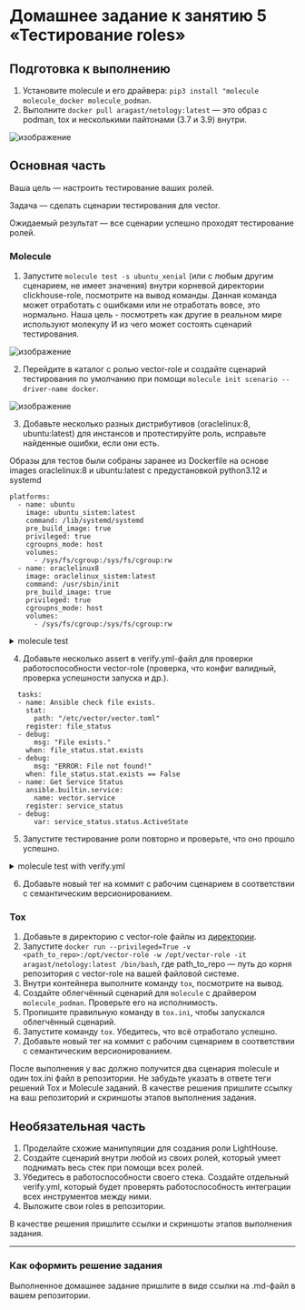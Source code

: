# Домашнее задание к занятию 5 «Тестирование roles»

## Подготовка к выполнению

1. Установите molecule и его драйвера: `pip3 install "molecule molecule_docker molecule_podman`.
2. Выполните `docker pull aragast/netology:latest` —  это образ с podman, tox и несколькими пайтонами (3.7 и 3.9) внутри.

![изображение](https://github.com/user-attachments/assets/76c9233e-ffac-4319-a402-3f29816ffe19)


## Основная часть

Ваша цель — настроить тестирование ваших ролей. 


Задача — сделать сценарии тестирования для vector. 

Ожидаемый результат — все сценарии успешно проходят тестирование ролей.

### Molecule

1. Запустите  `molecule test -s ubuntu_xenial` (или с любым другим сценарием, не имеет значения) внутри корневой директории clickhouse-role, посмотрите на вывод команды. Данная команда может отработать с ошибками или не отработать вовсе, это нормально. Наша цель - посмотреть как другие в реальном мире используют молекулу И из чего может состоять сценарий тестирования.

![изображение](https://github.com/user-attachments/assets/854e5e6d-db52-4023-8fe9-117318c815ed)

2. Перейдите в каталог с ролью vector-role и создайте сценарий тестирования по умолчанию при помощи `molecule init scenario --driver-name docker`.

![изображение](https://github.com/user-attachments/assets/6c499076-36f7-4fc5-ac67-48c0dbf618c4)

3. Добавьте несколько разных дистрибутивов (oraclelinux:8, ubuntu:latest) для инстансов и протестируйте роль, исправьте найденные ошибки, если они есть.

Образы для тестов были собраны заранее из Dockerfile на основе images oraclelinux:8 и ubuntu:latest с предустановкой python3.12 и systemd

```
platforms:
  - name: ubuntu
    image: ubuntu_sistem:latest
    command: /lib/systemd/systemd
    pre_build_image: true
    privileged: true
    cgroupns_mode: host
    volumes:
      - /sys/fs/cgroup:/sys/fs/cgroup:rw
  - name: oraclelinux8
    image: oraclelinux_sistem:latest
    command: /usr/sbin/init
    pre_build_image: true
    privileged: true
    cgroupns_mode: host
    volumes:
      - /sys/fs/cgroup:/sys/fs/cgroup:rw
```

<details>
  <summary>molecule test</summary>

  ```bash

reivol@Zabbix:~/Ansible_v2/Les_5/vector-role$ molecule test
WARNING  Driver docker does not provide a schema.
INFO     default scenario test matrix: dependency, cleanup, destroy, syntax, create, prepare, converge, idempotence, side_effect, verify, cleanup, destroy
INFO     Performing prerun with role_name_check=0...
WARNING  Another version of 'ansible.posix' 1.1.1 was found installed in /usr/lib/python3/dist-packages/ansible_collections, only the first one will be used, 2.0.0 (/home/reivol/.ansible/collections/ansible_collections).
WARNING  Another version of 'community.docker' 1.2.2 was found installed in /usr/lib/python3/dist-packages/ansible_collections, only the first one will be used, 4.5.2 (/home/reivol/.ansible/collections/ansible_collections).
INFO     Running default > dependency
WARNING  Skipping, missing the requirements file.
WARNING  Skipping, missing the requirements file.
INFO     Running default > cleanup
WARNING  Skipping, cleanup playbook not configured.
INFO     Running default > destroy
INFO     Sanity checks: 'docker'

PLAY [Destroy] *****************************************************************

TASK [Set async_dir for HOME env] **********************************************
ok: [localhost]

TASK [Destroy molecule instance(s)] ********************************************
changed: [localhost] => (item=ubuntu)
changed: [localhost] => (item=oraclelinux8)

TASK [Wait for instance(s) deletion to complete] *******************************
ok: [localhost] => (item=ubuntu)
ok: [localhost] => (item=oraclelinux8)

TASK [Delete docker networks(s)] ***********************************************
skipping: [localhost]

PLAY RECAP *********************************************************************
localhost                  : ok=3    changed=1    unreachable=0    failed=0    skipped=1    rescued=0    ignored=0

INFO     Running default > syntax

playbook: /home/reivol/Ansible_v2/Les_5/vector-role/molecule/default/converge.yml
INFO     Running default > create

PLAY [Create] ******************************************************************

TASK [Set async_dir for HOME env] **********************************************
ok: [localhost]

TASK [Log into a Docker registry] **********************************************
skipping: [localhost] => (item=None) 
skipping: [localhost] => (item=None) 
skipping: [localhost]

TASK [Check presence of custom Dockerfiles] ************************************
ok: [localhost] => (item=ubuntu)
ok: [localhost] => (item=oraclelinux8)

TASK [Create Dockerfiles from image names] *************************************
skipping: [localhost] => (item=ubuntu) 
skipping: [localhost] => (item=oraclelinux8) 
skipping: [localhost]

TASK [Synchronization the context] *********************************************
skipping: [localhost] => (item=ubuntu) 
skipping: [localhost] => (item=oraclelinux8) 
skipping: [localhost]

TASK [Discover local Docker images] ********************************************
ok: [localhost] => (item=unix://var/run/docker.sock)
ok: [localhost] => (item=unix://var/run/docker.sock)

TASK [Create docker network(s)] ************************************************
skipping: [localhost]

TASK [Build an Ansible compatible image (new)] *********************************
skipping: [localhost] => (item=molecule_local/ubuntu_sistem:latest) 
skipping: [localhost] => (item=molecule_local/oraclelinux_sistem:latest) 
skipping: [localhost]

TASK [Determine the CMD directives] ********************************************
ok: [localhost] => (item=ubuntu)
ok: [localhost] => (item=oraclelinux8)

TASK [Create molecule instance(s)] *********************************************
changed: [localhost] => (item=ubuntu)
changed: [localhost] => (item=oraclelinux8)

TASK [Wait for instance(s) creation to complete] *******************************
FAILED - RETRYING: [localhost]: Wait for instance(s) creation to complete (300 retries left).
changed: [localhost] => (item=ubuntu)
changed: [localhost] => (item=oraclelinux8)

PLAY RECAP *********************************************************************
localhost                  : ok=6    changed=2    unreachable=0    failed=0    skipped=5    rescued=0    ignored=0

INFO     Running default > prepare
WARNING  Skipping, prepare playbook not configured.
INFO     Running default > converge

PLAY [Converge] ****************************************************************

TASK [Include vector] **********************************************************
included: reivol.vector for oraclelinux8, ubuntu

TASK [reivol.vector : VECTOR | Create dir] *************************************
changed: [oraclelinux8]
changed: [ubuntu]

TASK [reivol.vector : VECTOR | Get vector distrib] *****************************
changed: [oraclelinux8]
changed: [ubuntu]

TASK [reivol.vector : VECTOR | Unarchive vector] *******************************
changed: [oraclelinux8]
changed: [ubuntu]

TASK [reivol.vector : VECTOR | Copy bin file vector] ***************************
changed: [ubuntu]
changed: [oraclelinux8]

TASK [reivol.vector : VECTOR | Copy systemd service vector] ********************
changed: [ubuntu]
changed: [oraclelinux8]

TASK [reivol.vector : VECTOR | Create user vector] *****************************
changed: [oraclelinux8]
changed: [ubuntu]

TASK [reivol.vector : VECTOR | Create vector catalog] **************************
changed: [ubuntu]
changed: [oraclelinux8]

TASK [reivol.vector : VECTOR | Create vector config dir] ***********************
changed: [oraclelinux8]
changed: [ubuntu]

TASK [reivol.vector : VECTOR | Config vector j2 template] **********************
changed: [ubuntu]
changed: [oraclelinux8]

RUNNING HANDLER [reivol.vector : Start vector service] *************************
changed: [ubuntu]
changed: [oraclelinux8]

PLAY RECAP *********************************************************************
oraclelinux8               : ok=11   changed=10   unreachable=0    failed=0    skipped=0    rescued=0    ignored=0
ubuntu                     : ok=11   changed=10   unreachable=0    failed=0    skipped=0    rescued=0    ignored=0

INFO     Running default > idempotence

PLAY [Converge] ****************************************************************

TASK [Include vector] **********************************************************
included: reivol.vector for oraclelinux8, ubuntu

TASK [reivol.vector : VECTOR | Create dir] *************************************
ok: [oraclelinux8]
ok: [ubuntu]

TASK [reivol.vector : VECTOR | Get vector distrib] *****************************
ok: [oraclelinux8]
ok: [ubuntu]

TASK [reivol.vector : VECTOR | Unarchive vector] *******************************
ok: [ubuntu]
ok: [oraclelinux8]

TASK [reivol.vector : VECTOR | Copy bin file vector] ***************************
ok: [ubuntu]
ok: [oraclelinux8]

TASK [reivol.vector : VECTOR | Copy systemd service vector] ********************
ok: [oraclelinux8]
ok: [ubuntu]

TASK [reivol.vector : VECTOR | Create user vector] *****************************
ok: [oraclelinux8]
ok: [ubuntu]

TASK [reivol.vector : VECTOR | Create vector catalog] **************************
ok: [oraclelinux8]
ok: [ubuntu]

TASK [reivol.vector : VECTOR | Create vector config dir] ***********************
ok: [oraclelinux8]
ok: [ubuntu]

TASK [reivol.vector : VECTOR | Config vector j2 template] **********************
ok: [oraclelinux8]
ok: [ubuntu]

PLAY RECAP *********************************************************************
oraclelinux8               : ok=10   changed=0    unreachable=0    failed=0    skipped=0    rescued=0    ignored=0
ubuntu                     : ok=10   changed=0    unreachable=0    failed=0    skipped=0    rescued=0    ignored=0

INFO     Idempotence completed successfully.
INFO     Running default > side_effect
WARNING  Skipping, side effect playbook not configured.
INFO     Running default > verify
INFO     Running Ansible Verifier
WARNING  Skipping, verify playbook not configured.
INFO     Verifier completed successfully.
INFO     Running default > cleanup
WARNING  Skipping, cleanup playbook not configured.
INFO     Running default > destroy

PLAY [Destroy] *****************************************************************

TASK [Set async_dir for HOME env] **********************************************
ok: [localhost]

TASK [Destroy molecule instance(s)] ********************************************
changed: [localhost] => (item=ubuntu)
changed: [localhost] => (item=oraclelinux8)

TASK [Wait for instance(s) deletion to complete] *******************************
FAILED - RETRYING: [localhost]: Wait for instance(s) deletion to complete (300 retries left).
changed: [localhost] => (item=ubuntu)
changed: [localhost] => (item=oraclelinux8)

TASK [Delete docker networks(s)] ***********************************************
skipping: [localhost]

PLAY RECAP *********************************************************************
localhost                  : ok=3    changed=2    unreachable=0    failed=0    skipped=1    rescued=0    ignored=0

INFO     Pruning extra files from scenario ephemeral directory

```  

</details>


4. Добавьте несколько assert в verify.yml-файл для  проверки работоспособности vector-role (проверка, что конфиг валидный, проверка успешности запуска и др.).

```
  tasks:
  - name: Ansible check file exists.
    stat:
      path: "/etc/vector/vector.toml"
    register: file_status
  - debug:
      msg: "File exists."
    when: file_status.stat.exists
  - debug:
      msg: "ERROR: File not found!"
    when: file_status.stat.exists == False
  - name: Get Service Status
    ansible.builtin.service:
      name: vector.service
    register: service_status
  - debug:
      var: service_status.status.ActiveState
```

5. Запустите тестирование роли повторно и проверьте, что оно прошло успешно.

<details>
  <summary>molecule test with verify.yml</summary>

  ```bash

reivol@Zabbix:~/Ansible_v2/Les_5/vector-role$ molecule test
WARNING  Driver docker does not provide a schema.
INFO     default scenario test matrix: dependency, cleanup, destroy, syntax, create, prepare, converge, idempotence, side_effect, verify, cleanup, destroy
INFO     Performing prerun with role_name_check=0...
WARNING  Another version of 'ansible.posix' 1.1.1 was found installed in /usr/lib/python3/dist-packages/ansible_collections, only the first one will be used, 2.0.0 (/home/reivol/.ansible/collections/ansible_collections).
WARNING  Another version of 'community.docker' 1.2.2 was found installed in /usr/lib/python3/dist-packages/ansible_collections, only the first one will be used, 4.5.2 (/home/reivol/.ansible/collections/ansible_collections).
INFO     Running default > dependency
WARNING  Skipping, missing the requirements file.
WARNING  Skipping, missing the requirements file.
INFO     Running default > cleanup
WARNING  Skipping, cleanup playbook not configured.
INFO     Running default > destroy
INFO     Sanity checks: 'docker'

PLAY [Destroy] *****************************************************************

TASK [Set async_dir for HOME env] **********************************************
ok: [localhost]

TASK [Destroy molecule instance(s)] ********************************************
changed: [localhost] => (item=ubuntu)
changed: [localhost] => (item=oraclelinux8)

TASK [Wait for instance(s) deletion to complete] *******************************
FAILED - RETRYING: [localhost]: Wait for instance(s) deletion to complete (300 retries left).
changed: [localhost] => (item=ubuntu)
changed: [localhost] => (item=oraclelinux8)

TASK [Delete docker networks(s)] ***********************************************
skipping: [localhost]

PLAY RECAP *********************************************************************
localhost                  : ok=3    changed=2    unreachable=0    failed=0    skipped=1    rescued=0    ignored=0

INFO     Running default > syntax

playbook: /home/reivol/Ansible_v2/Les_5/vector-role/molecule/default/converge.yml
INFO     Running default > create

PLAY [Create] ******************************************************************

TASK [Set async_dir for HOME env] **********************************************
ok: [localhost]

TASK [Log into a Docker registry] **********************************************
skipping: [localhost] => (item=None) 
skipping: [localhost] => (item=None) 
skipping: [localhost]

TASK [Check presence of custom Dockerfiles] ************************************
ok: [localhost] => (item=ubuntu)
ok: [localhost] => (item=oraclelinux8)

TASK [Create Dockerfiles from image names] *************************************
skipping: [localhost] => (item=ubuntu) 
skipping: [localhost] => (item=oraclelinux8) 
skipping: [localhost]

TASK [Synchronization the context] *********************************************
skipping: [localhost] => (item=ubuntu) 
skipping: [localhost] => (item=oraclelinux8) 
skipping: [localhost]

TASK [Discover local Docker images] ********************************************
ok: [localhost] => (item=unix://var/run/docker.sock)
ok: [localhost] => (item=unix://var/run/docker.sock)

TASK [Create docker network(s)] ************************************************
skipping: [localhost]

TASK [Build an Ansible compatible image (new)] *********************************
skipping: [localhost] => (item=molecule_local/ubuntu_sistem:latest) 
skipping: [localhost] => (item=molecule_local/oraclelinux_sistem:latest) 
skipping: [localhost]

TASK [Determine the CMD directives] ********************************************
ok: [localhost] => (item=ubuntu)
ok: [localhost] => (item=oraclelinux8)

TASK [Create molecule instance(s)] *********************************************
changed: [localhost] => (item=ubuntu)
changed: [localhost] => (item=oraclelinux8)

TASK [Wait for instance(s) creation to complete] *******************************
FAILED - RETRYING: [localhost]: Wait for instance(s) creation to complete (300 retries left).
changed: [localhost] => (item=ubuntu)
changed: [localhost] => (item=oraclelinux8)

PLAY RECAP *********************************************************************
localhost                  : ok=6    changed=2    unreachable=0    failed=0    skipped=5    rescued=0    ignored=0

INFO     Running default > prepare
WARNING  Skipping, prepare playbook not configured.
INFO     Running default > converge

PLAY [Converge] ****************************************************************

TASK [Include vector] **********************************************************
included: reivol.vector for oraclelinux8, ubuntu

TASK [reivol.vector : VECTOR | Create dir] *************************************
changed: [oraclelinux8]
changed: [ubuntu]

TASK [reivol.vector : VECTOR | Get vector distrib] *****************************
changed: [ubuntu]
changed: [oraclelinux8]

TASK [reivol.vector : VECTOR | Unarchive vector] *******************************
changed: [ubuntu]
changed: [oraclelinux8]

TASK [reivol.vector : VECTOR | Copy bin file vector] ***************************
changed: [ubuntu]
changed: [oraclelinux8]

TASK [reivol.vector : VECTOR | Copy systemd service vector] ********************
changed: [ubuntu]
changed: [oraclelinux8]

TASK [reivol.vector : VECTOR | Create user vector] *****************************
changed: [oraclelinux8]
changed: [ubuntu]

TASK [reivol.vector : VECTOR | Create vector catalog] **************************
changed: [ubuntu]
changed: [oraclelinux8]

TASK [reivol.vector : VECTOR | Create vector config dir] ***********************
changed: [ubuntu]
changed: [oraclelinux8]

TASK [reivol.vector : VECTOR | Config vector j2 template] **********************
changed: [oraclelinux8]
changed: [ubuntu]

RUNNING HANDLER [reivol.vector : Start vector service] *************************
changed: [oraclelinux8]
changed: [ubuntu]

PLAY RECAP *********************************************************************
oraclelinux8               : ok=11   changed=10   unreachable=0    failed=0    skipped=0    rescued=0    ignored=0
ubuntu                     : ok=11   changed=10   unreachable=0    failed=0    skipped=0    rescued=0    ignored=0

INFO     Running default > idempotence

PLAY [Converge] ****************************************************************

TASK [Include vector] **********************************************************
included: reivol.vector for oraclelinux8, ubuntu

TASK [reivol.vector : VECTOR | Create dir] *************************************
ok: [oraclelinux8]
ok: [ubuntu]

TASK [reivol.vector : VECTOR | Get vector distrib] *****************************
ok: [oraclelinux8]
ok: [ubuntu]

TASK [reivol.vector : VECTOR | Unarchive vector] *******************************
ok: [oraclelinux8]
ok: [ubuntu]

TASK [reivol.vector : VECTOR | Copy bin file vector] ***************************
ok: [oraclelinux8]
ok: [ubuntu]

TASK [reivol.vector : VECTOR | Copy systemd service vector] ********************
ok: [oraclelinux8]
ok: [ubuntu]

TASK [reivol.vector : VECTOR | Create user vector] *****************************
ok: [ubuntu]
ok: [oraclelinux8]

TASK [reivol.vector : VECTOR | Create vector catalog] **************************
ok: [oraclelinux8]
ok: [ubuntu]

TASK [reivol.vector : VECTOR | Create vector config dir] ***********************
ok: [oraclelinux8]
ok: [ubuntu]

TASK [reivol.vector : VECTOR | Config vector j2 template] **********************
ok: [oraclelinux8]
ok: [ubuntu]

PLAY RECAP *********************************************************************
oraclelinux8               : ok=10   changed=0    unreachable=0    failed=0    skipped=0    rescued=0    ignored=0
ubuntu                     : ok=10   changed=0    unreachable=0    failed=0    skipped=0    rescued=0    ignored=0

INFO     Idempotence completed successfully.
INFO     Running default > side_effect
WARNING  Skipping, side effect playbook not configured.
INFO     Running default > verify
INFO     Running Ansible Verifier

PLAY [Verify] ******************************************************************

TASK [Ansible check file exists.] **********************************************
ok: [ubuntu]
ok: [oraclelinux8]

TASK [debug] *******************************************************************
ok: [oraclelinux8] => {
    "msg": "File exists."
}
ok: [ubuntu] => {
    "msg": "File exists."
}

TASK [debug] *******************************************************************
skipping: [oraclelinux8]
skipping: [ubuntu]

TASK [Get Service Status] ******************************************************
ok: [ubuntu]
ok: [oraclelinux8]

TASK [debug] *******************************************************************
ok: [oraclelinux8] => {
    "service_status.status.ActiveState": "active"
}
ok: [ubuntu] => {
    "service_status.status.ActiveState": "active"
}

PLAY RECAP *********************************************************************
oraclelinux8               : ok=4    changed=0    unreachable=0    failed=0    skipped=1    rescued=0    ignored=0
ubuntu                     : ok=4    changed=0    unreachable=0    failed=0    skipped=1    rescued=0    ignored=0

INFO     Verifier completed successfully.
INFO     Running default > cleanup
WARNING  Skipping, cleanup playbook not configured.
INFO     Running default > destroy

PLAY [Destroy] *****************************************************************

TASK [Set async_dir for HOME env] **********************************************
ok: [localhost]

TASK [Destroy molecule instance(s)] ********************************************
changed: [localhost] => (item=ubuntu)
changed: [localhost] => (item=oraclelinux8)

TASK [Wait for instance(s) deletion to complete] *******************************
FAILED - RETRYING: [localhost]: Wait for instance(s) deletion to complete (300 retries left).
changed: [localhost] => (item=ubuntu)
changed: [localhost] => (item=oraclelinux8)

TASK [Delete docker networks(s)] ***********************************************
skipping: [localhost]

PLAY RECAP *********************************************************************
localhost                  : ok=3    changed=2    unreachable=0    failed=0    skipped=1    rescued=0    ignored=0

INFO     Pruning extra files from scenario ephemeral directory

```  

</details>


6. Добавьте новый тег на коммит с рабочим сценарием в соответствии с семантическим версионированием.

### Tox

1. Добавьте в директорию с vector-role файлы из [директории](./example).
2. Запустите `docker run --privileged=True -v <path_to_repo>:/opt/vector-role -w /opt/vector-role -it aragast/netology:latest /bin/bash`, где path_to_repo — путь до корня репозитория с vector-role на вашей файловой системе.
3. Внутри контейнера выполните команду `tox`, посмотрите на вывод.
5. Создайте облегчённый сценарий для `molecule` с драйвером `molecule_podman`. Проверьте его на исполнимость.
6. Пропишите правильную команду в `tox.ini`, чтобы запускался облегчённый сценарий.
8. Запустите команду `tox`. Убедитесь, что всё отработало успешно.
9. Добавьте новый тег на коммит с рабочим сценарием в соответствии с семантическим версионированием.

После выполнения у вас должно получится два сценария molecule и один tox.ini файл в репозитории. Не забудьте указать в ответе теги решений Tox и Molecule заданий. В качестве решения пришлите ссылку на  ваш репозиторий и скриншоты этапов выполнения задания. 

## Необязательная часть

1. Проделайте схожие манипуляции для создания роли LightHouse.
2. Создайте сценарий внутри любой из своих ролей, который умеет поднимать весь стек при помощи всех ролей.
3. Убедитесь в работоспособности своего стека. Создайте отдельный verify.yml, который будет проверять работоспособность интеграции всех инструментов между ними.
4. Выложите свои roles в репозитории.

В качестве решения пришлите ссылки и скриншоты этапов выполнения задания.

---

### Как оформить решение задания

Выполненное домашнее задание пришлите в виде ссылки на .md-файл в вашем репозитории.
